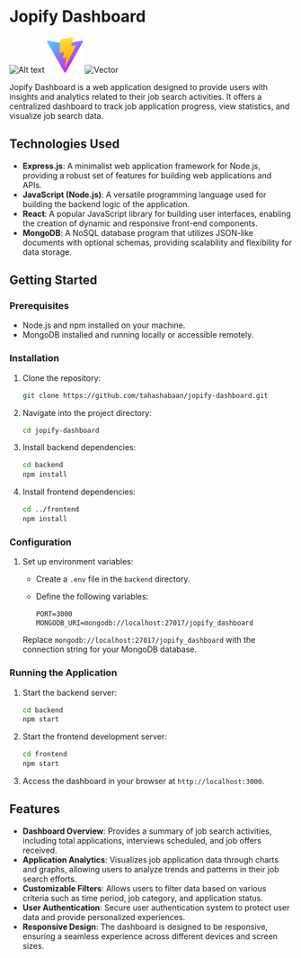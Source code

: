 # Jopify Dashboard

![Alt text](n)
![alt text](clients/public/vite.svg)
![Vector](images/vite.svg)


Jopify Dashboard is a web application designed to provide users with insights and analytics related to their job search activities. It offers a centralized dashboard to track job application progress, view statistics, and visualize job search data.

## Technologies Used

- **Express.js**: A minimalist web application framework for Node.js, providing a robust set of features for building web applications and APIs.
- **JavaScript (Node.js)**: A versatile programming language used for building the backend logic of the application.
- **React**: A popular JavaScript library for building user interfaces, enabling the creation of dynamic and responsive front-end components.
- **MongoDB**: A NoSQL database program that utilizes JSON-like documents with optional schemas, providing scalability and flexibility for data storage.

## Getting Started

### Prerequisites

- Node.js and npm installed on your machine.
- MongoDB installed and running locally or accessible remotely.

### Installation

1. Clone the repository:

    ```bash
    git clone https://github.com/tahashabaan/jopify-dashboard.git
    ```

2. Navigate into the project directory:

    ```bash
    cd jopify-dashboard
    ```

3. Install backend dependencies:

    ```bash
    cd backend
    npm install
    ```

4. Install frontend dependencies:

    ```bash
    cd ../frontend
    npm install
    ```

### Configuration

1. Set up environment variables:

    - Create a `.env` file in the `backend` directory.
    - Define the following variables:

        ```env
        PORT=3000
        MONGODB_URI=mongodb://localhost:27017/jopify_dashboard
        ```

    Replace `mongodb://localhost:27017/jopify_dashboard` with the connection string for your MongoDB database.

### Running the Application

1. Start the backend server:

    ```bash
    cd backend
    npm start
    ```

2. Start the frontend development server:

    ```bash
    cd frontend
    npm start
    ```

3. Access the dashboard in your browser at `http://localhost:3000`.

## Features

- **Dashboard Overview**: Provides a summary of job search activities, including total applications, interviews scheduled, and job offers received.
- **Application Analytics**: Visualizes job application data through charts and graphs, allowing users to analyze trends and patterns in their job search efforts.
- **Customizable Filters**: Allows users to filter data based on various criteria such as time period, job category, and application status.
- **User Authentication**: Secure user authentication system to protect user data and provide personalized experiences.
- **Responsive Design**: The dashboard is designed to be responsive, ensuring a seamless experience across different devices and screen sizes.



